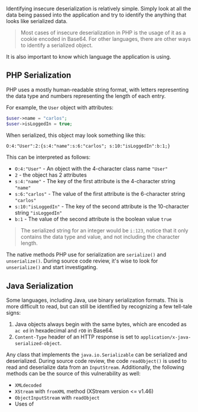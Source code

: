 Identifying insecure deserialization is relatively simple. Simply look at all the data being passed into the application and try to identify the anything that looks like serialized data.

> Most cases of insecure deserialization in PHP is the usage of it as a cookie encoded in Base64. For other languages, there are other ways to identify a serialized object.

It is also important to know which language the application is using.
## PHP Serialization
PHP uses a mostly human-readable string format, with letters representing the data type and numbers representing the length of each entry.

For example, the `User` object with attributes:
```php
$user->name = "carlos";
$user->isLoggedIn = true;
```
When serialized, this object may look something like this:
```txt
O:4:"User":2:{s:4:"name":s:6:"carlos"; s:10:"isLoggedIn":b:1;}
```
This can be interpreted as follows:
- `O:4:"User"` - An object with the 4-character class name `"User"`
- `2` - the object has 2 attributes
- `s:4:"name"` - The key of the first attribute is the 4-character string `"name"`
- `s:6:"carlos"` - The value of the first attribute is the 6-character string `"carlos"`
- `s:10:"isLoggedIn"` - The key of the second attribute is the 10-character string `"isLoggedIn"`
- `b:1` - The value of the second attribute is the boolean value `true`

> The serialized string for an integer would be `i:123`, notice that it only contains the data type and value, and not including the character length.

The native methods PHP use for serialization are `serialize()` and `unserialize()`. During source code review, it's wise to look for `unserialize()` and start investigating.
## Java Serialization
Some languages, including Java, use binary serialization formats. This is more difficult to read, but can still be identified by recognizing a few tell-tale signs:
1. Java objects always begin with the same bytes, which are encoded as `ac ed` in hexadecimal and `rO0` in Base64.
2. `Content-Type` header of an HTTP response is set to `application/x-java-serialized-object`.

Any class that implements the `java.io.Serializable` can be serialized and deserialized. During source code review, the code `readObject()` is used to read and deserialize data from an `InputStream`. Additionally, the following methods can be the source of this vulnerability as well:
- `XMLdecoded`
- `XStream` with `fromXML` method (XStream version <= v1.46)
- `ObjectInputStream` with `readObject`
- Uses of